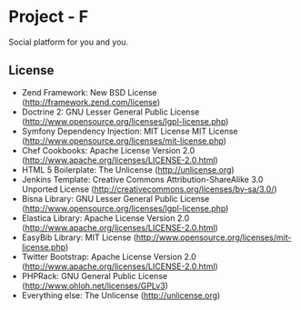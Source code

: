 Project - F
==============
Social platform for you and you.

License
-------
* Zend Framework: New BSD License (http://framework.zend.com/license)
* Doctrine 2: GNU Lesser General Public License (http://www.opensource.org/licenses/lgpl-license.php)
* Symfony Dependency Injection: MIT License MIT License (http://www.opensource.org/licenses/mit-license.php)
* Chef Cookbooks: Apache License Version 2.0 (http://www.apache.org/licenses/LICENSE-2.0.html)
* HTML 5 Boilerplate: The Unlicense (http://unlicense.org)
* Jenkins Template: Creative Commons Attribution-ShareAlike 3.0 Unported License (http://creativecommons.org/licenses/by-sa/3.0/)
* Bisna Library: GNU Lesser General Public License (http://www.opensource.org/licenses/lgpl-license.php)
* Elastica Library: Apache License Version 2.0 (http://www.apache.org/licenses/LICENSE-2.0.html)
* EasyBib Library: MIT License (http://www.opensource.org/licenses/mit-license.php)
* Twitter Bootstrap: Apache License Version 2.0 (http://www.apache.org/licenses/LICENSE-2.0.html)
* PHPRack: GNU General Public License (http://www.ohloh.net/licenses/GPLv3)
* Everything else: The Unlicense (http://unlicense.org)


